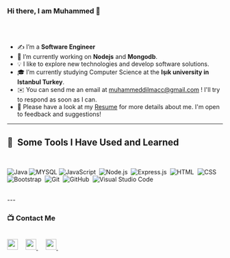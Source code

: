 ### Hi there, I am Muhammed 👋

<br/>
<br/>

- ✍️ I’m a **Software Engineer**
- 🔭 I’m currently working on **Nodejs** and **Mongodb**.
- 💡 I like to explore new technologies and develop software solutions.
- 🎓 I’m currently studying Computer Science at the **Işık university in Istanbul Turkey**.
- ✉️ You can send me an email at muhammeddilmacc@gmail.com ! I'll try to respond as soon as I can.
- 📄 Please have a look at my [Resume](https://drive.google.com/file/) for more details about me. I'm open to feedback and suggestions!

---

<h2> 🚀 &nbsp;Some Tools I Have Used and Learned</h2>
<p align="left">

<br/>


![Java](https://custom-icon-badges.herokuapp.com/badge/Java-000.svg?style=plastic&logo=java&logoColor=007396)
![MYSQL](https://custom-icon-badges.herokuapp.com/badge/SQL-000?&style=plastic&logo=database&logoColor=025E8C)
![JavaScript](https://img.shields.io/badge/-JavaScript-05122A?style=flat&logo=javascript)&nbsp;
![Node.js](https://img.shields.io/badge/-Node.js-05122A?style=flat&logo=node.js)&nbsp;
![Express.js](https://img.shields.io/badge/-Express.js-05122A?style=flat&logo=express)&nbsp;
![HTML](https://img.shields.io/badge/-HTML-05122A?style=flat&logo=HTML5)&nbsp;
![CSS](https://img.shields.io/badge/-CSS-05122A?style=flat&logo=CSS3&logoColor=1572B6)&nbsp;
![Bootstrap](https://img.shields.io/badge/-Bootstrap-05122A?style=flat&logo=bootstrap&logoColor=563D7C)&nbsp;
![Git](https://img.shields.io/badge/-Git-05122A?style=flat&logo=git)&nbsp;
![GitHub](https://img.shields.io/badge/-GitHub-05122A?style=flat&logo=github)&nbsp;
![Visual Studio Code](https://img.shields.io/badge/-Visual%20Studio%20Code-05122A?style=flat&logo=visual-studio-code&logoColor=007ACC)&nbsp;

<br/>
---

### 📺 Contact Me

<br/>
<a href="https://twitter.com/muhammeddilmacc"><img width="25px" src="https://www.vectorlogo.zone/logos/twitter/twitter-icon.svg"/></a>&ensp;&ensp;
<a 
  href="https://www.linkedin.com/in/muhammeddilmac/">
<img width="25px" src="https://www.vectorlogo.zone/logos/linkedin/linkedin-icon.svg" />
</a>&ensp;&ensp;
<a href="mailto:muhammeddilmacc@gmail.com">
<img width="25px" src="https://www.vectorlogo.zone/logos/gmail/gmail-icon.svg" />
</a>&ensp;&ensp;

